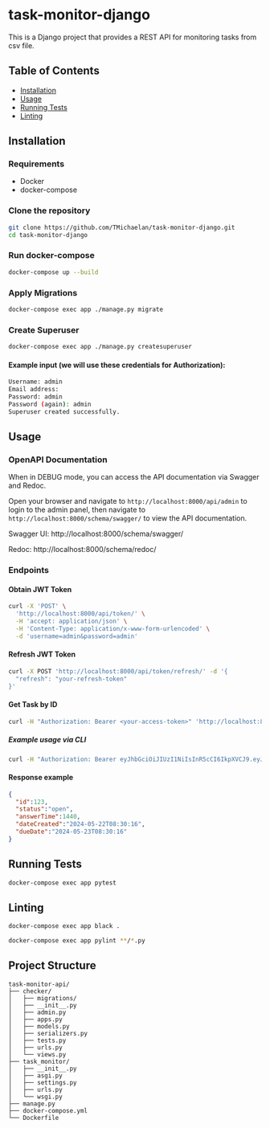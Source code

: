 # task-monitor-django

This is a Django project that provides a REST API for monitoring tasks from csv file.

## Table of Contents
- [Installation](#installation)
- [Usage](#usage)
- [Running Tests](#running-tests)
- [Linting](#linting)

## Installation

### Requirements
* Docker
* docker-compose

### Clone the repository
```sh
git clone https://github.com/TMichaelan/task-monitor-django.git
cd task-monitor-django
```

### Run docker-compose
```sh
docker-compose up --build
```

### Apply Migrations
```sh
docker-compose exec app ./manage.py migrate
```

### Create Superuser
```sh
docker-compose exec app ./manage.py createsuperuser
```

#### Example input (we will use these credentials for Authorization):
```sh
Username: admin
Email address:
Password: admin
Password (again): admin
Superuser created successfully.
```

## Usage

### OpenAPI Documentation

When in DEBUG mode, you can access the API documentation via Swagger and Redoc.

Open your browser and navigate to `http://localhost:8000/api/admin` to login to the admin panel, then navigate to `http://localhost:8000/schema/swagger/` to view the API documentation.



Swagger UI: http://localhost:8000/schema/swagger/

Redoc: http://localhost:8000/schema/redoc/

### Endpoints

#### Obtain JWT Token

```sh
curl -X 'POST' \
  'http://localhost:8000/api/token/' \
  -H 'accept: application/json' \
  -H 'Content-Type: application/x-www-form-urlencoded' \
  -d 'username=admin&password=admin'
```

####  Refresh JWT Token

```sh
curl -X POST 'http://localhost:8000/api/token/refresh/' -d '{
  "refresh": "your-refresh-token"
}'
```

#### Get Task by ID
```sh
curl -H "Authorization: Bearer <your-access-token>" 'http://localhost:8000/api/checker/task/<task-id>/'
```
##### Example usage via CLI
```sh
curl -H "Authorization: Bearer eyJhbGciOiJIUzI1NiIsInR5cCI6IkpXVCJ9.eyJ0b2tlbl90eXBlIjoiYWNjZXNzIiwiZXhwIjoxNzE2NzUzMzYyLCJpYXQiOjE3MTY3NDYxNjIsImp0aSI6IjEyZDRhYjkwNmYzMjRhYTM4YjFiOWZjNDc1OGVkYjJkIiwidXNlcl9pZCI6MX0.bbIn8zX4hoTWDW1v6dPwn9IhFaK2-i1cgnvr6q6CQ9k" 'http://localhost:8000/api/checker/task/123/'
```
#### Response example
```json
{
  "id":123,
  "status":"open",
  "answerTime":1440,
  "dateCreated":"2024-05-22T08:30:16",
  "dueDate":"2024-05-23T08:30:16"
}
```

## Running Tests

```sh
docker-compose exec app pytest
```

## Linting

```sh
docker-compose exec app black .
```
```sh
docker-compose exec app pylint **/*.py
```

## Project Structure

```
task-monitor-api/
├── checker/
│   ├── migrations/
│   ├── __init__.py
│   ├── admin.py
│   ├── apps.py
│   ├── models.py
│   ├── serializers.py
│   ├── tests.py
│   ├── urls.py
│   └── views.py
├── task_monitor/
│   ├── __init__.py
│   ├── asgi.py
│   ├── settings.py
│   ├── urls.py
│   └── wsgi.py
├── manage.py
├── docker-compose.yml
└── Dockerfile
```